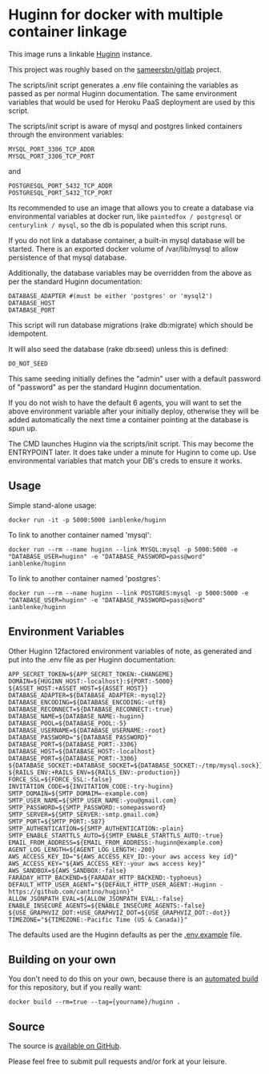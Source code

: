 Huginn for docker with multiple container linkage
=================================================

This image runs a linkable [Huginn](https://github.com/cantino/huginn) instance.

This project was roughly based on the [sameersbn/gitlab](https://registry.hub.docker.com/u/sameersbn/gitlab/) project.

The scripts/init script generates a .env file containing the variables as passed as per normal Huginn documentation.
The same environment variables that would be used for Heroku PaaS deployment are used by this script.

The scripts/init script is aware of mysql and postgres linked containers through the environment variables:

    MYSQL_PORT_3306_TCP_ADDR
    MYSQL_PORT_3306_TCP_PORT

and

    POSTGRESQL_PORT_5432_TCP_ADDR
    POSTGRESQL_PORT_5432_TCP_PORT

Its recommended to use an image that allows you to create a database via environmental variables at docker run, like `paintedfox / postgresql` or `centurylink / mysql`, so the db is populated when this script runs.

If you do not link a database container, a built-in mysql database will be started.
There is an exported docker volume of /var/lib/mysql to allow persistence of that mysql database.

Additionally, the database variables may be overridden from the above as per the standard Huginn documentation:

    DATABASE_ADAPTER #(must be either 'postgres' or 'mysql2')
    DATABASE_HOST
    DATABASE_PORT

This script will run database migrations (rake db:migrate) which should be idempotent.

It will also seed the database (rake db:seed) unless this is defined:

    DO_NOT_SEED

This same seeding initially defines the "admin" user with a default password of "password" as per the standard Huginn documentation.

If you do not wish to have the default 6 agents, you will want to set the above environment variable after your initially deploy, otherwise they will be added automatically the next time a container pointing at the database is spun up.

The CMD launches Huginn via the scripts/init script. This may become the ENTRYPOINT later.  It does take under a minute for Huginn to come up.  Use environmental variables that match your DB's creds to ensure it works.

## Usage

Simple stand-alone usage:

    docker run -it -p 5000:5000 ianblenke/huginn

To link to another container named 'mysql':

    docker run --rm --name huginn --link MYSQL:mysql -p 5000:5000 -e "DATABASE_USER=huginn" -e "DATABASE_PASSWORD=pass@word" ianblenke/huginn

To link to another container named 'postgres':

    docker run --rm --name huginn --link POSTGRES:mysql -p 5000:5000 -e "DATABASE_USER=huginn" -e "DATABASE_PASSWORD=pass@word" ianblenke/huginn

## Environment Variables

Other Huginn 12factored environment variables of note, as generated and put into the .env file as per Huginn documentation:

    APP_SECRET_TOKEN=${APP_SECRET_TOKEN:-CHANGEME}
    DOMAIN=${HUGINN_HOST:-localhost}:${PORT:-5000}
    ${ASSET_HOST:+ASSET_HOST=${ASSET_HOST}}
    DATABASE_ADAPTER=${DATABASE_ADAPTER:-mysql2}
    DATABASE_ENCODING=${DATABASE_ENCODING:-utf8}
    DATABASE_RECONNECT=${DATABASE_RECONNECT:-true}
    DATABASE_NAME=${DATABASE_NAME:-huginn}
    DATABASE_POOL=${DATABASE_POOL:-5}
    DATABASE_USERNAME=${DATABASE_USERNAME:-root}
    DATABASE_PASSWORD="${DATABASE_PASSWORD}"
    DATABASE_PORT=${DATABASE_PORT:-3306}
    DATABASE_HOST=${DATABASE_HOST:-localhost}
    DATABASE_PORT=${DATABASE_PORT:-3306}
    ${DATABASE_SOCKET:+DATABASE_SOCKET=${DATABASE_SOCKET:-/tmp/mysql.sock}}
    ${RAILS_ENV:+RAILS_ENV=${RAILS_ENV:-production}}
    FORCE_SSL=${FORCE_SSL:-false}
    INVITATION_CODE=${INVITATION_CODE:-try-huginn}
    SMTP_DOMAIN=${SMTP_DOMAIM=-example.com}
    SMTP_USER_NAME=${SMTP_USER_NAME:-you@gmail.com}
    SMTP_PASSWORD=${SMTP_PASSWORD:-somepassword}
    SMTP_SERVER=${SMTP_SERVER:-smtp.gmail.com}
    SMTP_PORT=${SMTP_PORT:-587}
    SMTP_AUTHENTICATION=${SMTP_AUTHENTICATION:-plain}
    SMTP_ENABLE_STARTTLS_AUTO=${SMTP_ENABLE_STARTTLS_AUTO:-true}
    EMAIL_FROM_ADDRESS=${EMAIL_FROM_ADDRESS:-huginn@example.com}
    AGENT_LOG_LENGTH=${AGENT_LOG_LENGTH:-200}
    AWS_ACCESS_KEY_ID="${AWS_ACCESS_KEY_ID:-your aws access key id}"
    AWS_ACCESS_KEY="${AWS_ACCESS_KEY:-your aws access key}"
    AWS_SANDBOX=${AWS_SANDBOX:-false}
    FARADAY_HTTP_BACKEND=${FARADAY_HTTP_BACKEND:-typhoeus}
    DEFAULT_HTTP_USER_AGENT="${DEFAULT_HTTP_USER_AGENT:-Huginn - https://github.com/cantino/huginn}"
    ALLOW_JSONPATH_EVAL=${ALLOW_JSONPATH_EVAL:-false}
    ENABLE_INSECURE_AGENTS=${ENABLE_INSECURE_AGENTS:-false}
    ${USE_GRAPHVIZ_DOT:+USE_GRAPHVIZ_DOT=${USE_GRAPHVIZ_DOT:-dot}}
    TIMEZONE="${TIMEZONE:-Pacific Time (US & Canada)}"

The defaults used are the Huginn defaults as per the [.env.example](https://github.com/cantino/huginn/blob/master/.env.example) file.

## Building on your own

You don't need to do this on your own, because there is an [automated build](https://registry.hub.docker.com/u/ianblenke/huginn/) for this repository, but if you really want:

    docker build --rm=true --tag={yourname}/huginn .

## Source

The source is [available on GitHub](https://github.com/ianblenke/docker-huginn/).

Please feel free to submit pull requests and/or fork at your leisure.


